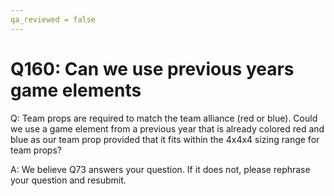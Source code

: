 ```yaml
---
qa_reviewed = false
---
```


# Q160: Can we use previous years game elements

Q: Team props are required to match the team alliance (red or blue). Could we use a game element from a previous year that is already colored red and blue as our team prop provided that it fits within the 4x4x4 sizing range for team props?

A: We believe Q73 answers your question. If it does not, please rephrase your question and resubmit.